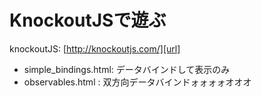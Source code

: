 # KnockoutJSで遊ぶ

knockoutJS: [http://knockoutjs.com/][url]

* simple\_bindings.html: データバインドして表示のみ
* observables.html     : 双方向データバインドォォォォオオオ

[url]:http://knockoutjs.com/
